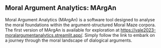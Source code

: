 ## Moral Argument Analytics: MArgAn
Moral Argument Analytics (MArgAn) is a software tool designed to analyse the moral foundations within the argument-structured Moral Maze corpora. The first version of MArgAn is available for exploration at https://vale2023-moralargumentanalytics.streamlit.app/. Simply follow the link to embark on a journey through the moral landscape of dialogical arguments. 

